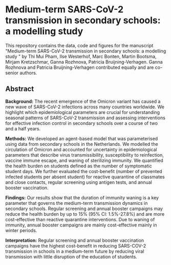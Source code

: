 # Medium-term SARS-CoV-2 transmission in secondary schools: a modelling study

This repository contains the data, code and figures for the manuscript "Medium-term SARS-CoV-2 transmission in secondary schools: a modelling study
" by Thi Mui Pham,  Ilse Westerhof, Marc Bonten, Martin Bootsma, Mirjam Kretzschmar, Ganna Rozhnova, Patricia Bruijning-Verhagen. 
Ganna Rozhnova and Patricia Bruijning-Verhagen contributed equally and are co-senior authors. 

## Abstract

**Background:** The recent emergence of the Omicron variant has caused a new wave of SARS-CoV-2 infections across many countries worldwide. We highlight which epidemiological parameters are crucial for understanding seasonal patterns of SARS-CoV-2 transmission and assessing interventions for effective infection control in secondary schools over a course of two and a half years. 

**Methods:** We developed an agent-based model that was parameterised using data from secondary schools in the Netherlands. We modelled the circulation of Omicron and accounted for uncertainty in epidemiological parameters that describe virus transmissibility, susceptibility to reinfection, vaccine immune escape, and waning of sterilizing immunity. We quantified the health burden on students defined as the number of symptomatic student days. We further evaluated the cost-benefit (number of prevented infected students per absent student) for reactive quarantine of classmates and close contacts, regular screening using antigen tests, and annual booster vaccination.  

**Findings:** Our results show that the duration of immunity waning is a key parameter that governs the medium-term transmission dynamics in secondary schools. Regular screening and annual booster campaigns may reduce the health burden by up to 15% (95% CI: 1.5%-27.8%) and are more cost-effective than reactive quarantine interventions. Due to waning of immunity, annual booster campaigns are mainly cost-effective mainly in winter periods. 

**Interpretation:** Regular screening and annual booster vaccination campaigns have the highest cost-benefit in reducing SARS-COV-2 transmission in schools in a medium-term future by reducing viral transmission with little disruption of the education of students.

